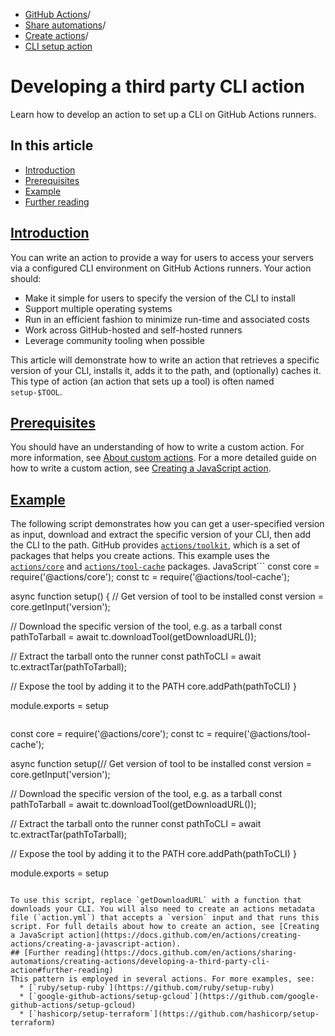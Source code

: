   * [GitHub Actions](https://docs.github.com/en/actions "GitHub Actions")/
  * [Share automations](https://docs.github.com/en/actions/sharing-automations "Share automations")/
  * [Create actions](https://docs.github.com/en/actions/sharing-automations/creating-actions "Create actions")/
  * [CLI setup action](https://docs.github.com/en/actions/sharing-automations/creating-actions/developing-a-third-party-cli-action "CLI setup action")


# Developing a third party CLI action
Learn how to develop an action to set up a CLI on GitHub Actions runners.
## In this article
  * [Introduction](https://docs.github.com/en/actions/sharing-automations/creating-actions/developing-a-third-party-cli-action#introduction)
  * [Prerequisites](https://docs.github.com/en/actions/sharing-automations/creating-actions/developing-a-third-party-cli-action#prerequisites)
  * [Example](https://docs.github.com/en/actions/sharing-automations/creating-actions/developing-a-third-party-cli-action#example)
  * [Further reading](https://docs.github.com/en/actions/sharing-automations/creating-actions/developing-a-third-party-cli-action#further-reading)


## [Introduction](https://docs.github.com/en/actions/sharing-automations/creating-actions/developing-a-third-party-cli-action#introduction)
You can write an action to provide a way for users to access your servers via a configured CLI environment on GitHub Actions runners.
Your action should:
  * Make it simple for users to specify the version of the CLI to install
  * Support multiple operating systems
  * Run in an efficient fashion to minimize run-time and associated costs
  * Work across GitHub-hosted and self-hosted runners
  * Leverage community tooling when possible


This article will demonstrate how to write an action that retrieves a specific version of your CLI, installs it, adds it to the path, and (optionally) caches it. This type of action (an action that sets up a tool) is often named `setup-$TOOL`.
## [Prerequisites](https://docs.github.com/en/actions/sharing-automations/creating-actions/developing-a-third-party-cli-action#prerequisites)
You should have an understanding of how to write a custom action. For more information, see [About custom actions](https://docs.github.com/en/actions/creating-actions/about-custom-actions). For a more detailed guide on how to write a custom action, see [Creating a JavaScript action](https://docs.github.com/en/actions/creating-actions/creating-a-javascript-action).
## [Example](https://docs.github.com/en/actions/sharing-automations/creating-actions/developing-a-third-party-cli-action#example)
The following script demonstrates how you can get a user-specified version as input, download and extract the specific version of your CLI, then add the CLI to the path.
GitHub provides [`actions/toolkit`](https://github.com/actions/toolkit), which is a set of packages that helps you create actions. This example uses the [`actions/core`](https://github.com/actions/toolkit/tree/main/packages/core) and [`actions/tool-cache`](https://github.com/actions/toolkit/tree/main/packages/tool-cache) packages.
JavaScript```
const core = require('@actions/core');
const tc = require('@actions/tool-cache');

async function setup() {
  // Get version of tool to be installed
  const version = core.getInput('version');

  // Download the specific version of the tool, e.g. as a tarball
  const pathToTarball = await tc.downloadTool(getDownloadURL());

  // Extract the tarball onto the runner
  const pathToCLI = await tc.extractTar(pathToTarball);

  // Expose the tool by adding it to the PATH
  core.addPath(pathToCLI)
}

module.exports = setup

```
```
const core = require('@actions/core');
const tc = require('@actions/tool-cache');

async function setup(// Get version of tool to be installed
  const version = core.getInput('version');

  // Download the specific version of the tool, e.g. as a tarball
  const pathToTarball = await tc.downloadTool(getDownloadURL());

  // Extract the tarball onto the runner
  const pathToCLI = await tc.extractTar(pathToTarball);

  // Expose the tool by adding it to the PATH
  core.addPath(pathToCLI)
}

module.exports = setup

```

To use this script, replace `getDownloadURL` with a function that downloads your CLI. You will also need to create an actions metadata file (`action.yml`) that accepts a `version` input and that runs this script. For full details about how to create an action, see [Creating a JavaScript action](https://docs.github.com/en/actions/creating-actions/creating-a-javascript-action).
## [Further reading](https://docs.github.com/en/actions/sharing-automations/creating-actions/developing-a-third-party-cli-action#further-reading)
This pattern is employed in several actions. For more examples, see:
  * [`ruby/setup-ruby`](https://github.com/ruby/setup-ruby)
  * [`google-github-actions/setup-gcloud`](https://github.com/google-github-actions/setup-gcloud)
  * [`hashicorp/setup-terraform`](https://github.com/hashicorp/setup-terraform)


